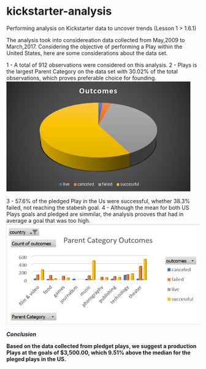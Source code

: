 # kickstarter-analysis
Performing analysis on Kickstarter data to uncover trends (Lesson 1 > 1.6.1)

The analysis took into considereation data collected from May,2009 to March,2017. 
Considering the objective of performing a Play within the United States, here are some considerations about the data set.

1 - A total of 912 observations were considered on this analysis.
2 - Plays is the largest Parent Category on the data set with 30.02% of the total observations, which proves preferable choice for founding.
![](https://github.com/fgoulartsalomao/kickstarter-analysis/blob/main/resources/Outcomes.png)

3 - 57.6% of the pledged Play in the Us were successful, whether 38.3% failed, not reaching the stabesh goal.
4 - Although the mean for both US Plays goals and pledged are simmilar, the analysis prooves that had in average a goal that was too high.
![](https://github.com/fgoulartsalomao/kickstarter-analysis/blob/main/resources/chart%201.png)

***Conclusion***

**Based on the data collected from pledget plays, we suggest a production Plays at the goals of $3,500.00, which 9.51% above the median for the pleged plays in the US.**
